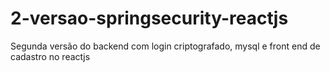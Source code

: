 # 2-versao-springsecurity-reactjs
Segunda versão do backend com login criptografado, mysql e front end de cadastro no reactjs
